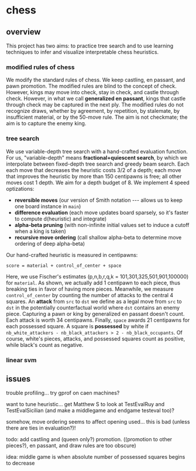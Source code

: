 # chess

## overview 
This project has two aims: to practice tree search and to use learning techniques to infer and visualize interpretable
chess heuristics.

### modified rules of chess
We modify the standard rules of chess.  We keep castling, en passant, and pawn promotion.  The modified rules are blind
to the concept of check.  However, kings may move into check, stay in check, and castle through check.  However, in
what we call **generalized en passant**, kings that castle through check may be captured in the next ply.  The modified
rules do not recognize draws, whether by agreement, by repetition, by stalemate, by insufficient material, or by the
50-move rule.  The aim is not checkmate; the aim is to capture the enemy king. 

### tree search
We use variable-depth tree search with a hand-crafted evaluation function.  For us, "variable-depth" means
**fractional+quiescent search**, by which we interpolate between fixed-depth tree search and greedy beam search.  Each
each move that decreases the heuristic costs 3/2 of a depth; each move that improves the heuristic by more than 150
centipawns is free; all other moves cost 1 depth.  We aim for a depth budget of 8.  We implement 4 speed optizations:

- **reversible moves** (our version of Smith notation --- allows us to keep one board instance in `main`)
- **difference evaluation** (each move updates board sparsely, so it's faster to compute d(heuristic) and integrate) 
- **alpha-beta pruning** (with non-infinite initial values set to induce a cutoff when a king is taken)
- **recursive move ordering** (call shallow alpha-beta to determine move ordering of deep alpha-beta)

Our hand-crafted heuristic is measured in centipawns:

    score = material + control_of_center + space

Here, we use Fischer's estimates (p,n,b,r,q,k = 101,301,325,501,901,100000) for `material`.  As shown, we actually add
1 centipawn to each piece, thus breaking ties in favor of having more pieces. 
Meanwhile, we measure `control_of_center` by counting the number of attacks to the central 4 squares.  An **attack**
from `src` to `dst` we define as a legal move from `src` to `dst` in the potentially counterfactual world where `dst`
contains an enemy piece.  Capturing a pawn or king by generalized en passant doesn't count.  Each attack is worth 34
centipawns.
Finally, `space` awards 21 centipawns for each possessed square.  A square is **possessed** by white if
`nb_white_attackers - nb_black_attackers > 2 - nb_black_occupants`. 
Of course, white's pieces, attacks, and possessed squares count as positive, while black's count as negative.

### linear svm


    
## issues
trouble profiling... try gprof on caen machines?

want to tune heuristic... get Matthew S to look at TestEvalRuy and TestEvalSicilian (and make a middlegame and endgame
testeval too)? 

somehow, move ordering seems to affect opening used... this is bad (unless there are ties in evaluation?)!

todo: add castling and (queen only?) promotion.  ((promotion to other pieces?), en passant, and draw rules are too obscure)

idea: middle game is when absolute number of possessed squares begins to decrease 
